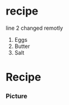 # recipe
line 2 changed remotly
<ol>
  <li>Eggs</li>
  <li>Butter</li>
  <li>Salt</li>
</ol>
<h1>Recipe</h1>
<h3>Picture</h3>
